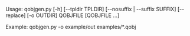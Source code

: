 Usage: qobjgen.py [-h] [--tpldir TPLDIR] [--nosuffix | --suffix SUFFIX] [--replace]
                  [-o OUTDIR] QOBJFILE [QOBJFILE ...]

Example:
	qobjgen.py -o example/out examples/*.qobj
